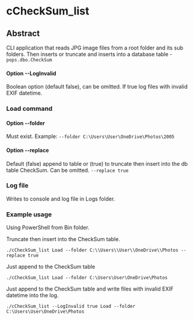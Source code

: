 # cCheckSum_list


## Abstract
CLI application that reads JPG image files from a root folder and its sub folders. Then inserts or truncate and inserts into a database table - `pops.dbo.CheckSum`

#### Option --LogInvalid

Boolean option (default false), can be omitted. If true log files with invalid EXIF datetime.

### Load command

#### 	Option --folder
Must exist.
Example:  `--folder C:\Users\User\OneDrive\Photos\2005`

#### 	Option --replace
Default (false) append to table or (true) to truncate then insert into the db table CheckSum. Can be omitted.
`--replace true`



### Log file

Writes to console and log file in Logs folder.

### Example usage

Using PowerShell from Bin folder.

Truncate then insert into the CheckSum table.

`./cCheckSum_list Load --folder C:\\Users\\User\\OneDrive\\Photos --replace true`

Just append to the CheckSum table

`./cCheckSum_list Load --folder C:\Users\User\OneDrive\Photos`

Just append to the CheckSum table and write files with invalid EXIF datetime into the log.

`./cCheckSum_list --LogInvalid true Load --folder C:\Users\User\OneDrive\Photos`





